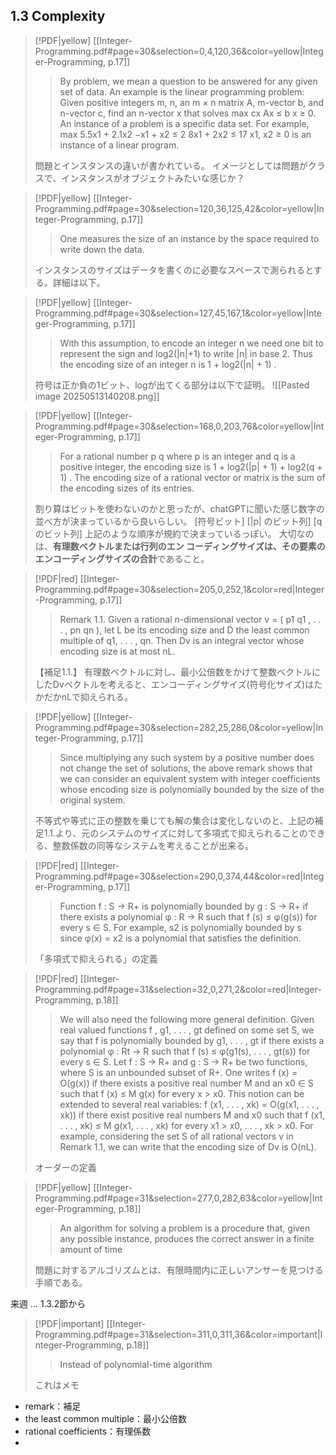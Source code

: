 ## 1.3 Complexity

> [!PDF|yellow] [[Integer-Programming.pdf#page=30&selection=0,4,120,36&color=yellow|Integer-Programming, p.17]]
> > By problem, we mean a question to be answered for any given set of data. An example is the linear programming problem: Given positive integers m, n, an m × n matrix A, m-vector b, and n-vector c, find an n-vector x that solves max cx Ax ≤ b x ≥ 0. An instance of a problem is a specific data set. For example, max 5.5x1 + 2.1x2 −x1 + x2 ≤ 2 8x1 + 2x2 ≤ 17 x1, x2 ≥ 0 is an instance of a linear program. 
> 
> 問題とインスタンスの違いが書かれている。
> イメージとしては問題がクラスで、インスタンスがオブジェクトみたいな感じか？

> [!PDF|yellow] [[Integer-Programming.pdf#page=30&selection=120,36,125,42&color=yellow|Integer-Programming, p.17]]
> > One measures the size of an instance by the space required to write down the data.
> 
> インスタンスのサイズはデータを書くのに必要なスペースで測られるとする。詳細は以下。

> [!PDF|yellow] [[Integer-Programming.pdf#page=30&selection=127,45,167,1&color=yellow|Integer-Programming, p.17]]
> > With this assumption, to encode an integer n we need one bit to represent the sign and log2(|n|+1) to write |n| in base 2. Thus the encoding size of an integer n is 1 + log2(|n| + 1) .
> 
> 符号は正か負の1ビット、logが出てくる部分は以下で証明。
![[Pasted image 20250513140208.png]]

> [!PDF|yellow] [[Integer-Programming.pdf#page=30&selection=168,0,203,76&color=yellow|Integer-Programming, p.17]]
> > For a rational number p q where p is an integer and q is a positive integer, the encoding size is 1 + log2(|p| + 1) + log2(q + 1) . The encoding size of a rational vector or matrix is the sum of the encoding sizes of its entries.
> 
> 割り算はビットを使わないのかと思ったが、chatGPTに聞いた感じ数字の並べ方が決まっているから良いらしい。
> [符号ビット] [|p| のビット列] [q のビット列]
> 上記のような順序が規約で決まっているっぽい。
> 大切なのは、**有理数ベクトルまたは行列のエン
> コーディングサイズは、その要素のエンコーディングサイズの合計**であること。

> [!PDF|red] [[Integer-Programming.pdf#page=30&selection=205,0,252,1&color=red|Integer-Programming, p.17]]
> > Remark 1.1. Given a rational n-dimensional vector v = ( p1 q1 , . . . , pn qn ), let L be its encoding size and D the least common multiple of q1, . . . , qn. Then Dv is an integral vector whose encoding size is at most nL.
> 
> 【補足1.1.】
> 有理数ベクトルに対し、最小公倍数をかけて整数ベクトルにしたDvベクトルを考えると、エンコーディングサイズ(符号化サイズ)はたかだかnLで抑えられる。

> [!PDF|yellow] [[Integer-Programming.pdf#page=30&selection=282,25,286,0&color=yellow|Integer-Programming, p.17]]
> >  Since multiplying any such system by a positive number does not change the set of solutions, the above remark shows that we can consider an equivalent system with integer coefficients whose encoding size is polynomially bounded by the size of the original system.
> 
> 不等式や等式に正の整数を乗じても解の集合は変化しないのと、上記の補足1.1.より、元のシステムのサイズに対して多項式で抑えられることのできる、整数係数の同等なシステムを考えることが出来る。

> [!PDF|red] [[Integer-Programming.pdf#page=30&selection=290,0,374,44&color=red|Integer-Programming, p.17]]
> > Function f : S → R+ is polynomially bounded by g : S → R+ if there exists a polynomial φ : R → R such that f (s) ≤ φ(g(s)) for every s ∈ S. For example, s2 is polynomially bounded by s since φ(x) = x2 is a polynomial that satisfies the definition.
> 
>  「多項式で抑えられる」の定義

> [!PDF|red] [[Integer-Programming.pdf#page=31&selection=32,0,271,2&color=red|Integer-Programming, p.18]]
> > We will also need the following more general definition. Given real valued functions f , g1, . . . , gt defined on some set S, we say that f is polynomially bounded by g1, . . . , gt if there exists a polynomial φ : Rt → R such that f (s) ≤ φ(g1(s), . . . , gt(s)) for every s ∈ S. Let f : S → R+ and g : S → R+ be two functions, where S is an unbounded subset of R+. One writes f (x) = O(g(x)) if there exists a positive real number M and an x0 ∈ S such that f (x) ≤ M g(x) for every x > x0. This notion can be extended to several real variables: f (x1, . . . , xk) = O(g(x1, . . . , xk)) if there exist positive real numbers M and x0 such that f (x1, . . . , xk) ≤ M g(x1, . . . , xk) for every x1 > x0, . . . , xk > x0. For example, considering the set S of all rational vectors v in Remark 1.1, we can write that the encoding size of Dv is O(nL).
> 
> オーダーの定義

> [!PDF|yellow] [[Integer-Programming.pdf#page=31&selection=277,0,282,63&color=yellow|Integer-Programming, p.18]]
> > An algorithm for solving a problem is a procedure that, given any possible instance, produces the correct answer in a finite amount of time
> 
> 問題に対するアルゴリズムとは、有限時間内に正しいアンサーを見つける手順である。

来週 ... 1.3.2節から

> [!PDF|important] [[Integer-Programming.pdf#page=31&selection=311,0,311,36&color=important|Integer-Programming, p.18]]
> > Instead of polynomial-time algorithm
> 
> これはメモ






- remark：補足
- the least common multiple：最小公倍数
- rational coefficients：有理係数
- 
